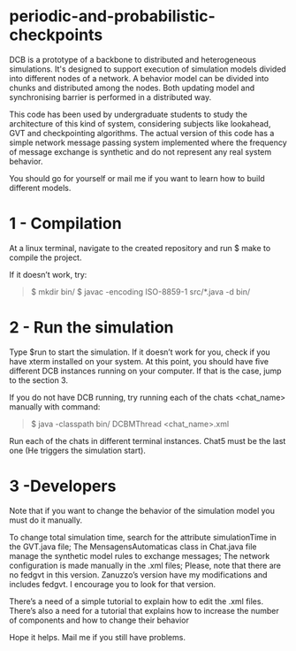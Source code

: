 # periodic-and-probabilistic-checkpoints

DCB is a prototype of a backbone to distributed and heterogeneous simulations. It's designed to support execution of simulation models divided into different nodes of a network. A behavior model can be divided into chunks and distributed among the nodes. Both updating model and synchronising barrier is performed in a distributed way. 

This code has been used by undergraduate students to study the architecture of this kind of system, considering subjects like lookahead, GVT and checkpointing algorithms. The actual version of this code has a simple network message passing system implemented where the frequency of message exchange is synthetic and do not represent any real system behavior. 

You should go for yourself or mail me if you want to learn how to build different models. 

# 1 - Compilation

At a linux terminal, navigate to the created repository and run $ make to compile the project. 

If it doesn’t work, try:

> $ mkdir bin/
> $ javac  -encoding ISO-8859-1 src/*.java -d bin/


# 2 - Run the simulation

Type $run to start the simulation. If it doesn’t work for you, check if you have xterm installed on your system. At this point, you should have five different DCB instances running on your computer. If that is the case, jump to the section 3.

If you do not have DCB running, try running each of the chats <chat_name> manually with command: 


> $ java -classpath bin/ DCBMThread <chat_name>.xml


Run each of the chats in different terminal instances. Chat5 must be the last one (He triggers the simulation start).


# 3 -Developers

 Note that if you want to change the behavior of the simulation model you must do it manually. 

To change total simulation time, search for the attribute simulationTime in the GVT.java file;
The MensagensAutomaticas class in Chat.java file manage the synthetic model rules to exchange messages;
The network configuration is made manually in the .xml files;
Please, note that there are no fedgvt in this version. Zanuzzo’s version have my modifications and includes fedgvt. I encourage you to look for that version. 


There’s a need of a simple tutorial to explain how to edit the .xml files.
There’s also a need for a tutorial that explains how to increase the number of components and how to change their behavior


Hope it helps. Mail me if you still have problems.
